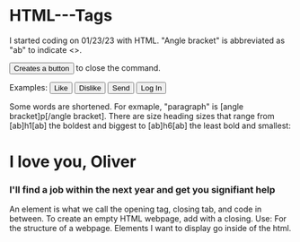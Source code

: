 # HTML---Tags
I started coding on 01/23/23 with HTML. "Angle bracket" is abbreviated as "ab" to indicate <>.

<p><button>
Creates a button
</button> to close the command.</p>

<p>Examples:
<button>Like
  </button> 
<button>Dislike
  </button> 
<button>Send
  </button>
<button>Log In
  </button></p>

<p>Some words are shortened. For exmaple, "paragraph" is [angle bracket]p[/angle bracket].
There are size heading sizes that range from [ab]h1[ab] the boldest and biggest to [ab]h6[ab] the least bold and smallest:
	<h1>I love you, Oliver</h1>
	<h3>I'll find a job within the next year and get you signifiant help</h3></p>

<p>An element is what we call the opening tag, closing tab, and code in between.
To create an empty HTML webpage, add <html> with a closing.
Use:	<html>
		<body>
		</body>
	</html>
	For the structure of a webpage. Elements I want to display go inside of the html.</p>
